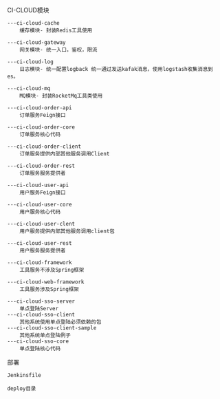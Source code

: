CI-CLOUD模块

    ---ci-cloud-cache
        缓存模块- 封装Redis工具使用
    
    ---ci-cloud-gateway
        网关模块- 统一入口，鉴权，限流
    
    ---ci-cloud-log
        日志模块- 统一配置logback 统一通过发送kafak消息，使用logstash收集消息到es。
    
    ---ci-cloud-mq
        MQ模块- 封装RocketMq工具类使用
        
    ---ci-cloud-order-api
        订单服务Feign接口
    
    ---ci-cloud-order-core
        订单服务核心代码
        
    ---ci-cloud-order-client
        订单服务提供内部其他服务调用Client
    
    ---ci-cloud-order-rest
        订单服务服务提供者
    
    ---ci-cloud-user-api
        用户服务Feign接口
    
    ---ci-cloud-user-core
        用户服务核心代码
        
    ---ci-cloud-user-clent
        用户服务提供内部其他服务调用client包
    
    ---ci-cloud-user-rest
        用户服务服务提供者
        
    ---ci-cloud-framework
        工具服务不涉及Spring框架
    
    ---ci-cloud-web-framework
        工具服务涉及Spring框架
        
    ---ci-cloud-sso-server
        单点登陆Server
    ---ci-cloud-sso-client
        其他系统使用单点登陆必须依赖的包
    ---ci-cloud-sso-client-sample
        其他系统单点登陆例子
    ---ci-cloud-sso-core
        单点登陆核心代码
    
部署

    Jenkinsfile
    
    deploy目录